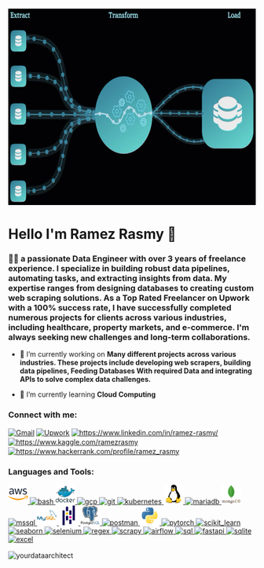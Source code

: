 <p align="center">
  <img src="https://github.com/YourDataArchitect/YourDataArchitect/blob/main/Header.png?raw=true" alt="yourdataarchitect" width="800" height="400"/>
</p>


<h1 align="left">Hello I'm Ramez Rasmy 👋</h1>
<h3 align="left">👨‍💻 a passionate Data Engineer with over 3 years of freelance experience. I specialize in building robust data pipelines, automating tasks, and extracting insights from data. My expertise ranges from designing databases to creating custom web scraping solutions. As a Top Rated Freelancer on Upwork with a 100% success rate, I have successfully completed numerous projects for clients across various industries, including healthcare, property markets, and e-commerce. I'm always seeking new challenges and long-term collaborations.</h3>




- 🔭 I’m currently working on **Many different projects across various industries. These projects include developing web scrapers, building data pipelines, Feeding Databases With required Data and integrating APIs to solve complex data challenges.**

- 🌱 I’m currently learning **Cloud Computing**

<h3 align="left">Connect with me:</h3>
<p align="left">
<a href="ramezrasmy876@gmail.com" target="blank"><img align="center" src="https://static.vecteezy.com/system/resources/previews/022/484/516/large_2x/google-mail-gmail-icon-logo-symbol-free-png.png" alt="Gmail" height="55" width="55" /></a>
<a href="https://www.upwork.com/freelancers/ramezr" target="blank"><img align="center" src="https://logowik.com/content/uploads/images/upwork-icon.jpg" alt="Upwork" height="40" width="55" /></a>
<a href="https://linkedin.com/in/https://www.linkedin.com/in/ramez-rasmy/" target="blank"><img align="center" src="https://raw.githubusercontent.com/rahuldkjain/github-profile-readme-generator/master/src/images/icons/Social/linked-in-alt.svg" alt="https://www.linkedin.com/in/ramez-rasmy/" height="35" width="55" /></a>
<a href="https://kaggle.com/https://www.kaggle.com/ramezrasmy" target="blank"><img align="center" src="https://raw.githubusercontent.com/rahuldkjain/github-profile-readme-generator/master/src/images/icons/Social/kaggle.svg" alt="https://www.kaggle.com/ramezrasmy" height="30" width="40" /></a>
<a href="https://www.hackerrank.com/https://www.hackerrank.com/profile/ramez_rasmy" target="blank"><img align="center" src="https://raw.githubusercontent.com/rahuldkjain/github-profile-readme-generator/master/src/images/icons/Social/hackerrank.svg" alt="https://www.hackerrank.com/profile/ramez_rasmy" height="30" width="40" /></a>
</p>

<h3 align="left">Languages and Tools:</h3>
<p align="left"> <a href="https://aws.amazon.com" target="_blank" rel="noreferrer"> <img src="https://raw.githubusercontent.com/devicons/devicon/master/icons/amazonwebservices/amazonwebservices-original-wordmark.svg" alt="aws" width="40" height="40"/> </a> <a href="https://www.gnu.org/software/bash/" target="_blank" rel="noreferrer"> <img src="https://www.vectorlogo.zone/logos/gnu_bash/gnu_bash-icon.svg" alt="bash" width="40" height="40"/> </a> <a href="https://www.docker.com/" target="_blank" rel="noreferrer"> <img src="https://raw.githubusercontent.com/devicons/devicon/master/icons/docker/docker-original-wordmark.svg" alt="docker" width="40" height="40"/> </a> <a href="https://cloud.google.com" target="_blank" rel="noreferrer"> <img src="https://www.vectorlogo.zone/logos/google_cloud/google_cloud-icon.svg" alt="gcp" width="40" height="40"/> </a> <a href="https://git-scm.com/" target="_blank" rel="noreferrer"> <img src="https://www.vectorlogo.zone/logos/git-scm/git-scm-icon.svg" alt="git" width="40" height="40"/> </a> <a href="https://kubernetes.io" target="_blank" rel="noreferrer"> <img src="https://www.vectorlogo.zone/logos/kubernetes/kubernetes-icon.svg" alt="kubernetes" width="40" height="40"/> </a> <a href="https://www.linux.org/" target="_blank" rel="noreferrer"> <img src="https://raw.githubusercontent.com/devicons/devicon/master/icons/linux/linux-original.svg" alt="linux" width="40" height="40"/> </a> <a href="https://mariadb.org/" target="_blank" rel="noreferrer"> <img src="https://www.vectorlogo.zone/logos/mariadb/mariadb-icon.svg" alt="mariadb" width="40" height="40"/> </a> <a href="https://www.mongodb.com/" target="_blank" rel="noreferrer"> <img src="https://raw.githubusercontent.com/devicons/devicon/master/icons/mongodb/mongodb-original-wordmark.svg" alt="mongodb" width="40" height="40"/> </a> <a href="https://www.microsoft.com/en-us/sql-server" target="_blank" rel="noreferrer"> <img src="https://www.svgrepo.com/show/303229/microsoft-sql-server-logo.svg" alt="mssql" width="40" height="40"/> </a> <a href="https://www.mysql.com/" target="_blank" rel="noreferrer"> <img src="https://raw.githubusercontent.com/devicons/devicon/master/icons/mysql/mysql-original-wordmark.svg" alt="mysql" width="40" height="40"/> </a> <a href="https://pandas.pydata.org/" target="_blank" rel="noreferrer"> <img src="https://raw.githubusercontent.com/devicons/devicon/2ae2a900d2f041da66e950e4d48052658d850630/icons/pandas/pandas-original.svg" alt="pandas" width="40" height="40"/> </a> <a href="https://www.postgresql.org" target="_blank" rel="noreferrer"> <img src="https://raw.githubusercontent.com/devicons/devicon/master/icons/postgresql/postgresql-original-wordmark.svg" alt="postgresql" width="40" height="40"/> </a> <a href="https://postman.com" target="_blank" rel="noreferrer"> <img src="https://www.vectorlogo.zone/logos/getpostman/getpostman-icon.svg" alt="postman" width="40" height="40"/> </a> <a href="https://www.python.org" target="_blank" rel="noreferrer"> <img src="https://raw.githubusercontent.com/devicons/devicon/master/icons/python/python-original.svg" alt="python" width="40" height="40"/> </a> 
<a href="https://pytorch.org/" target="_blank" rel="noreferrer"> <img src="https://www.vectorlogo.zone/logos/pytorch/pytorch-icon.svg" alt="pytorch" width="40" height="40"/> </a> 
<a href="https://scikit-learn.org/" target="_blank" rel="noreferrer"> <img src="https://upload.wikimedia.org/wikipedia/commons/0/05/Scikit_learn_logo_small.svg" alt="scikit_learn" width="40" height="40"/> </a> <a href="https://seaborn.pydata.org/" target="_blank" rel="noreferrer"> <img src="https://seaborn.pydata.org/_images/logo-mark-lightbg.svg" alt="seaborn" width="40" height="40"/> </a> 
<a href="https://www.selenium.dev" target="_blank" rel="noreferrer"> <img src="https://raw.githubusercontent.com/detain/svg-logos/780f25886640cef088af994181646db2f6b1a3f8/svg/selenium-logo.svg" alt="selenium" width="40" height="40"/> </a> 
<a href="" target="_blank" rel="noreferrer"> <img src="https://image.winudf.com/v2/image1/c3BlbmNlcnN0dWRpb3MuY29tLnJlZ2V4YXBwX2ljb25fMTU0MjA5NjMwOV8wMDU/icon.webp?w=280&fakeurl=1&type=.webp" alt="regex" width="40" height="40"/> </a> 
<a href="https://scrapeops.io/python-scrapy-playbook/extensions/" target="_blank" rel="noreferrer"> <img src="https://scrapeops.io/img/sdk-icons/scrapy-logo.png" alt="scrapy" width="40" height="40"/> </a> 
<a href="https://airflow.apache.org/" target="_blank" rel="noreferrer"> <img src="https://astro-provider-logos.s3.us-east-2.amazonaws.com/apache-airflow.png" alt="airflow" width="40" height="40"/> </a> 
<a href="https://www.oracle.com/database/sqldeveloper/" target="_blank" rel="noreferrer"> <img src="https://symbols.getvecta.com/stencil_28/61_sql-database-generic.90b41636a8.svg" alt="sql" width="50" height="40"/> </a> 
<a href="https://fastapi.tiangolo.com/" target="_blank" rel="noreferrer"> <img src="https://cdn.worldvectorlogo.com/logos/fastapi-1.svg" alt="fastapi" width="40" height="40"/> </a> 
<a href="https://www.sqlite.org/" target="_blank" rel="noreferrer"> <img src="https://www.vectorlogo.zone/logos/sqlite/sqlite-icon.svg" alt="sqlite" width="40" height="40"/> </a> 
<a href="" target="_blank" rel="noreferrer"> <img src="https://cdn-icons-png.flaticon.com/512/732/732220.png" alt="excel" width="40" height="40"/> </a></p>

<p><img align="center" src="https://github-readme-stats.vercel.app/api/top-langs?username=yourdataarchitect&show_icons=true&locale=en&layout=compact" alt="yourdataarchitect" /></p>

